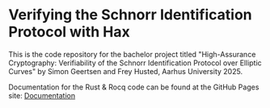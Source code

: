 # Verifying the Schnorr Identification Protocol with Hax

This is the code repository for the bachelor project titled "High-Assurance Cryptography: Verifiability of the Schnorr Identification Protocol over Elliptic Curves" by Simon Geertsen and Frey Husted, Aarhus University 2025.

Documentation for the Rust & Rocq code can be found at the GitHub Pages site:
[Documentation](https://freyhk.github.io/hax-schnorr-LSPL-6/)